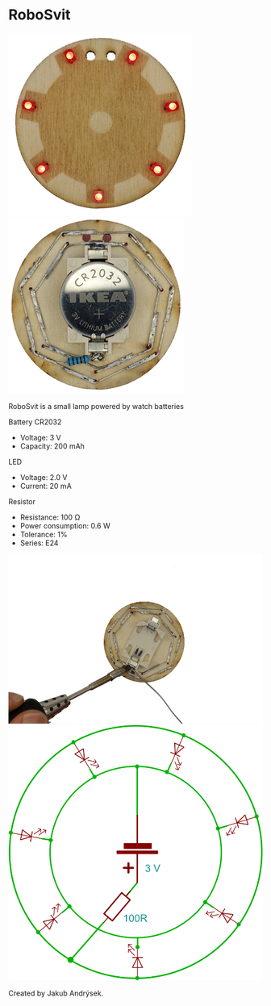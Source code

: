 # RoboSvit

![RoboSvit front side](assets/roboSvit-propag/photo/roboSvit-propag-04.png)
![RoboSvit back side](assets/roboSvit-propag/photo/roboSvit-propag-03.png)

RoboSvit is a small lamp powered by watch batteries

Battery CR2032
- Voltage: 3 V
- Capacity: 200 mAh

LED
- Voltage: 2.0 V
- Current: 20 mA

Resistor
- Resistance: 100 Ω
- Power consumption: 0.6 W
- Tolerance: 1%
- Series: E24

![RoboSvit soldering](assets/roboSvit-propag/photo/roboSvit-propag-01.png)
![RoboSvit schema](assets/roboSvit-propag/photo/roboSvit-propag-06.png)

Created by Jakub Andrýsek.
